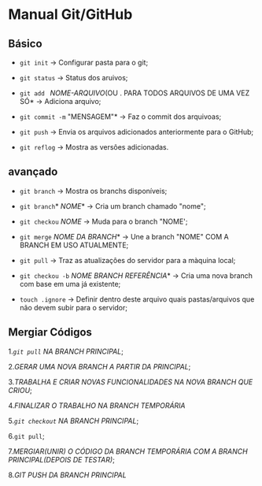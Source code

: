 # Manual Git/GitHub

## Básico

- ```git init``` -> Configurar pasta para o git;

- ```git status``` -> Status dos aruivos;

- ```git add ``` _NOME-ARQUIVO_(OU . PARA TODOS ARQUIVOS DE UMA VEZ SÓ* -> Adiciona arquivo;

- ```git commit -m``` "MENSAGEM"* -> Faz o commit dos arquivoas;

- ```git push``` -> Envia os arquivos adicionados anteriormente para o GitHub;

- ```git reflog``` -> Mostra as versôes adicionadas.

## avançado

- ```git branch``` -> Mostra os branchs disponíveis;

- ```git branch```* _NOME_* -> Cria um branch chamado "nome";

- ```git checkou``` *_NOME_* -> Muda para o branch "NOME';

- ```git merge``` _NOME DA BRANCH_* -> Une a branch "NOME" COM A BRANCH EM USO ATUALMENTE;

- ```git pull``` -> Traz as atualizaçôes do servidor para a màquina local;

- ```git checkou -b``` _NOME_ _BRANCH REFERÊNCIA_* -> Cria uma nova branch com base em uma já existente;

- ```touch .ignore``` -> Definir dentro deste arquivo quais pastas/arquivos que não devem subir para o servidor;

## Mergiar Códigos

1.*```git pull``` NA BRANCH PRINCIPAL*;

2.*GERAR UMA NOVA BRANCH A PARTIR DA PRINCIPAL*;

3.*TRABALHA E CRIAR NOVAS FUNCIONALIDADES NA NOVA BRANCH QUE CRIOU*;

4.*FINALIZAR O TRABALHO NA BRANCH TEMPORÁRIA*

5.*```git checkout``` NA BRANCH PRINCIPAL*;

6.```git pull```;

7.*MERGIAR(UNIR) O CÓDIGO DA BRANCH TEMPORÁRIA COM A BRANCH PRINCIPAL(DEPOIS DE TESTAR)*;

8.*GIT PUSH DA BRANCH PRINCIPAL*
